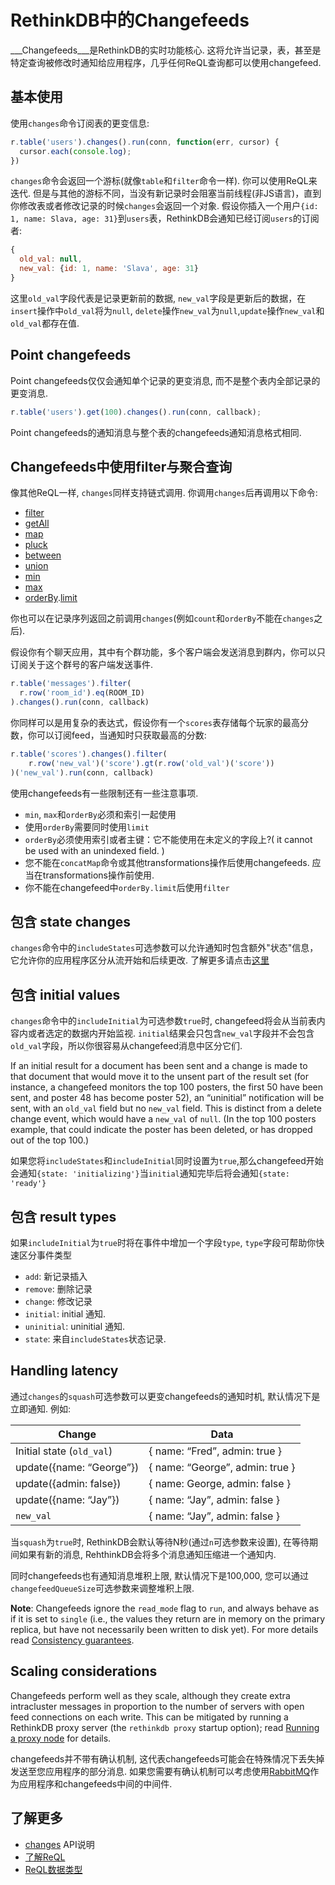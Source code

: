 # RethinkDB中的Changefeeds

___Changefeeds___是RethinkDB的实时功能核心. 
这将允许当记录，表，甚至是特定查询被修改时通知给应用程序，几乎任何ReQL查询都可以使用changefeed. 

## 基本使用
使用`changes`命令订阅表的更变信息:

```js
r.table('users').changes().run(conn, function(err, cursor) {
  cursor.each(console.log);
})
```

`changes`命令会返回一个游标(就像`table`和`filter`命令一样). 你可以使用ReQL来迭代. 
但是与其他的游标不同，当没有新记录时会阻塞当前线程(非JS语言)，直到你修改表或者修改记录的时候`changes`会返回一个对象. 
假设你插入一个用户`{id: 1, name: Slava, age: 31}`到`users`表，RethinkDB会通知已经订阅`users`的订阅者:

```js
{
  old_val: null,
  new_val: {id: 1, name: 'Slava', age: 31}
}
```

这里`old_val`字段代表是记录更新前的数据, `new_val`字段是更新后的数据，在`insert`操作中`old_val`将为`null`,
`delete`操作`new_val`为`null`,`update`操作`new_val`和`old_val`都存在值. 

## Point changefeeds
Point changefeeds仅仅会通知单个记录的更变消息, 而不是整个表内全部记录的更变消息.
```js
r.table('users').get(100).changes().run(conn, callback);
```
Point changefeeds的通知消息与整个表的changefeeds通知消息格式相同.

## Changefeeds中使用filter与聚合查询
像其他ReQL一样, `changes`同样支持链式调用. 你调用`changes`后再调用以下命令:

* [filter](https://www.rethinkdb.com/api/javascript/filter)
* [getAll](https://www.rethinkdb.com/api/javascript/get_all)
* [map](https://www.rethinkdb.com/api/javascript/map)
* [pluck](https://www.rethinkdb.com/api/javascript/pluck)
* [between](https://www.rethinkdb.com/api/javascript/between)
* [union](https://www.rethinkdb.com/api/javascript/union)
* [min](https://www.rethinkdb.com/api/javascript/min)
* [max](https://www.rethinkdb.com/api/javascript/max)
* [orderBy](https://www.rethinkdb.com/api/javascript/order_by).[limit](https://www.rethinkdb.com/api/javascript/limit)

你也可以在记录序列返回之前调用`changes`(例如`count`和`orderBy`不能在`changes`之后).

假设你有个聊天应用，其中有个群功能，多个客户端会发送消息到群内，你可以只订阅关于这个群号的客户端发送事件.

```js
r.table('messages').filter(
  r.row('room_id').eq(ROOM_ID)
).changes().run(conn, callback)
```

你同样可以是用复杂的表达式，假设你有一个`scores`表存储每个玩家的最高分数，你可以订阅feed，当通知时只获取最高的分数:

```js
r.table('scores').changes().filter(
    r.row('new_val')('score').gt(r.row('old_val')('score'))
)('new_val').run(conn, callback)
```
使用changefeeds有一些限制还有一些注意事项.
* `min`, `max`和`orderBy`必须和索引一起使用
* 使用`orderBy`需要同时使用`limit`
* `orderBy`必须使用索引或者主键：它不能使用在未定义的字段上?( it cannot be used with an unindexed field. )
* 您不能在`concatMap`命令或其他transformations操作后使用changefeeds. 应当在transformations操作前使用.
* 你不能在changefeed中`orderBy.limit`后使用`filter`

## 包含 state changes

`changes`命令中的`includeStates`可选参数可以允许通知时包含额外"状态"信息，它允许你的应用程序区分从流开始和后续更改. 
了解更多请点击[这里](https://www.rethinkdb.com/api/javascript/changes)

## 包含 initial values
`changes`命令中的`includeInitial`为可选参数`true`时, changefeed将会从当前表内容内或者选定的数据内开始监视.
`initial`结果会只包含`new_val`字段并不会包含`old_val`字段，所以你很容易从changefeed消息中区分它们. 

If an initial result for a document has been sent and a change is made to that document that would move it to the unsent part of the result set (for instance, a changefeed monitors the top 100 posters, the first 50 have been sent, and poster 48 has become poster 52), an “uninitial” notification will be sent, with an `old_val` field but no `new_val` field. This is distinct from a delete change event, which would have a `new_val` of `null`.  (In the top 100 posters example, that could indicate the poster has been deleted, or has dropped out of the top 100.)

如果您将`includeStates`和`includeInitial`同时设置为`true`,那么changefeed开始会通知`{state: 'initializing'}`当`initial`通知完毕后将会通知`{state: 'ready'}`

## 包含 result types
如果`includeInitial`为`true`时将在事件中增加一个字段`type`, `type`字段可帮助你快速区分事件类型
* `add`: 新记录插入
* `remove`: 删除记录
* `change`: 修改记录
* `initial`: initial 通知.
* `uninitial`: uninitial 通知.
* `state`: 来自`includeStates`状态记录.

## Handling latency

通过`changes`的`squash`可选参数可以更变changefeeds的通知时机, 默认情况下是立即通知. 例如:

| Change                    | Data                             | 
| ------------------------- |----------------------------------| 
| Initial state (`old_val`) | { name: “Fred”, admin: true }    | 
| update({name: “George”})  | { name: “George”, admin: true }  |   
| update({admin: false})    | { name: George, admin: false }   |
| update({name: “Jay”})     | { name: “Jay”, admin: false }    |      
| `new_val`                 | { name: “Jay”, admin: false }    |

当`squash`为`true`时, RethinkDB会默认等待N秒(通过`n`可选参数来设置), 在等待期间如果有新的消息, RehthinkDB会将多个消息通知压缩进一个通知内.

同时changefeeds也有通知消息堆积上限, 默认情况下是100,000, 您可以通过`changefeedQueueSize`可选参数来调整堆积上限.

__Note__: Changefeeds ignore the `read_mode` flag to `run`, 
and always behave as if it is set to `single` (i.e., the values they return are in memory on the primary replica,
but have not necessarily been written to disk yet). For more details read [Consistency guarantees](https://www.rethinkdb.com/docs/consistency).

## Scaling considerations

Changefeeds perform well as they scale, although they create extra intracluster messages in proportion to the number of servers with open feed connections on each write. 
This can be mitigated by running a RethinkDB proxy server (the `rethinkdb proxy` startup option); read [Running a proxy node](https://www.rethinkdb.com/docs/sharding-and-replication/#running-a-proxy-node) for details.

changefeeds并不带有确认机制, 这代表changefeeds可能会在特殊情况下丢失掉发送至您应用程序的部分消息. 
如果您需要有确认机制可以考虑使用[RabbitMQ](/#/Docs/8-2)作为应用程序和changefeeds中间的中间件.

## 了解更多

* [changes](https://www.rethinkdb.com/api/javascript/changes) API说明
* [了解ReQL](/docs/2-1)
* [ReQL数据类型](/#/Docs/3-0)